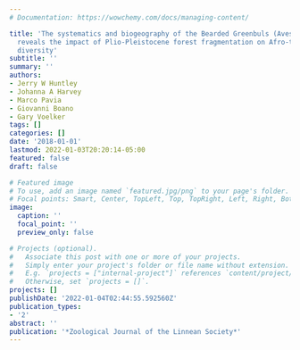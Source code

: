 ```yaml
---
# Documentation: https://wowchemy.com/docs/managing-content/

title: 'The systematics and biogeography of the Bearded Greenbuls (Aves: Criniger)
  reveals the impact of Plio-Pleistocene forest fragmentation on Afro-tropical avian
  diversity'
subtitle: ''
summary: ''
authors:
- Jerry W Huntley
- Johanna A Harvey
- Marco Pavia
- Giovanni Boano
- Gary Voelker
tags: []
categories: []
date: '2018-01-01'
lastmod: 2022-01-03T20:20:14-05:00
featured: false
draft: false

# Featured image
# To use, add an image named `featured.jpg/png` to your page's folder.
# Focal points: Smart, Center, TopLeft, Top, TopRight, Left, Right, BottomLeft, Bottom, BottomRight.
image:
  caption: ''
  focal_point: ''
  preview_only: false

# Projects (optional).
#   Associate this post with one or more of your projects.
#   Simply enter your project's folder or file name without extension.
#   E.g. `projects = ["internal-project"]` references `content/project/deep-learning/index.md`.
#   Otherwise, set `projects = []`.
projects: []
publishDate: '2022-01-04T02:44:55.592560Z'
publication_types:
- '2'
abstract: ''
publication: '*Zoological Journal of the Linnean Society*'
---
```

